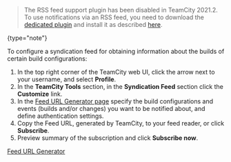[//]: # (title: Syndication Feed)
[//]: # (auxiliary-id: Syndication Feed)

>The RSS feed support plugin has been disabled in TeamCity 2021.2. To use notifications via an RSS feed, you need to download the [dedicated plugin](https://plugins.jetbrains.com/plugin/17723-rss-feed-support) and install it as described [here](installing-additional-plugins.md).
>
{type="note"}

To configure a syndication feed for obtaining information about the builds of certain build configurations:
1. In the top right corner of the TeamCity web UI, click the arrow next to your username, and select __Profile__.
2. In the __TeamCity Tools__ section, in the __Syndication Feed__ section click the __Customize__ link.
3. In the [Feed URL Generator page](subscribing-to-notifications.md) specify the build configurations and events (builds and/or changes) you want to be notified about, and define authentication settings.
4. Copy the Feed URL, generated by TeamCity, to your feed reader, or click __Subscribe__.
5. Preview summary of the subscription and click __Subscribe now__.

<seealso>
        <category ref="user-guide">
            <a href="subscribing-to-notifications.md">Feed URL Generator</a>
        </category>
</seealso>